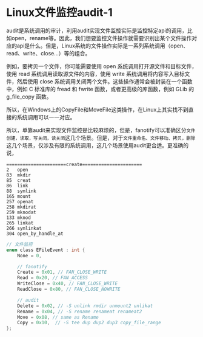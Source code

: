 # Linux文件监控audit-1

audit是系统调用的审计，利用audit实现文件监控实际是监控特定api的调用，比如open，rename等。因此，我们想要监控文件操作就需要识别出某个文件操作对应的api是什么。但是，Linux系统的文件操作实际是一系列系统调用（open、read、write、close...）等的组合。

例如，要拷贝一个文件，你可能需要使用 open 系统调用打开源文件和目标文件，使用 read 系统调用读取源文件的内容，使用 write 系统调用将内容写入目标文件，然后使用 close 系统调用关闭两个文件。这些操作通常会被封装在一个函数中，例如 C 标准库的 fread 和 fwrite 函数，或者更高级的库函数，例如 GLib 的 g_file_copy 函数。

所以，在Windows上的CopyFile和MoveFile这类操作，在Linux上其实找不到直接的系统调用可以一一对应。

所以，单靠audit来实现文件监控是比较麻烦的，但是，fanotify可以准确区分`文件创建，读取，写关闭，读关闭`这几个场景。但是，对于`文件重命名、文件移动、拷贝，删除`这几个场景，仅涉及有限的系统调用，这几个场景使用audit更合适。更准确的说，

```
======================create======================
2	open
83	mkdir
85	creat
86	link
88	symlink
165	mount
257	openat
258	mkdirat
259	mknodat
133	mknod
265	linkat
266	symlinkat
304	open_by_handle_at
```

```c
// 文件监控
enum class EFileEvent : int {
    None = 0,

    // fanotify
    Create = 0x01, // FAN_CLOSE_WRITE
    Read = 0x20, // FAN_ACCESS
    WriteClose = 0x40, // FAN_CLOSE_WRITE
    ReadClose = 0x80, // FAN_CLOSE_NOWRITE

    // audit
    Delete = 0x02, // -S unlink rmdir unmount2 unlikat
    Rename = 0x04, // -S rename renameat renameat2
    Move = 0x08, // same as Rename
    Copy = 0x10,  // -S tee dup dup2 dup3 copy_file_range
};
```

